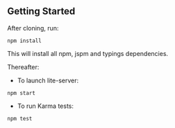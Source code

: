 ## Getting Started
After cloning, run:
```
npm install
```
This will install all npm, jspm and typings dependencies.

Thereafter:
- To launch lite-server:
```
npm start
```
- To run Karma tests:
```
npm test
```